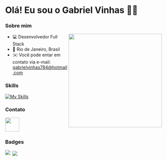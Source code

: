 Olá! Eu sou o Gabriel Vinhas 👋🏻
====================================================================================================================================

### Sobre mim

<img align="right" width="300" src="https://i2.wp.com/allhtaccess.info/wp-content/uploads/2018/03/programming.gif?fit=1281%2C716&ssl=1" />



*   💻  Desenvolvedor Full Stack
*   📌  Rio de Janeiro, Brasil
*   ✉️  Você pode entar em contato via e-mail: [gabrielvinhas784@hotmail.com](mailto:gabrielvinhas784@hotmail.com)

### Skills 
[![My Skills](https://skillicons.dev/icons?i=js,ts,cs,dotnet,angular,react,sass,git,figma)](https://skillicons.dev)
          
### Contato
                  
<a href="https://www.linkedin.com/in/gabrielvinhas/" target="_blank" ><img src="https://raw.githubusercontent.com/danielcranney/readme-generator/main/public/icons/socials/linkedin.svg" width="45" height="45" /> </a>

### Badges

<img align="left" src="https://github-readme-stats.vercel.app/api/top-langs/?username=gabrielvinhas&layout=compact&langs_count=7&theme=tokyonight"/>

<p>&nbsp;<img align="center" src="https://github-readme-stats.vercel.app/api?username=gabrielvinhas&layout=compact&langs_count=7&theme=tokyonight"/></p>
